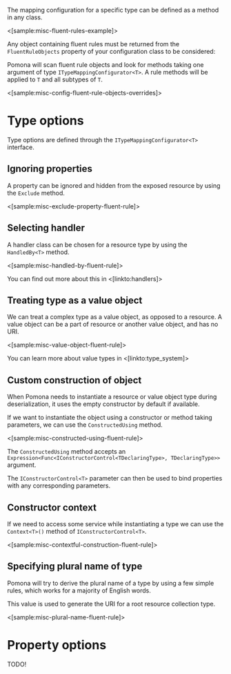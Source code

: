 <!--Title:Fluent rules-->
<!--Url:rules-->

The mapping configuration for a specific type can be defined as a method in
any class.

<[sample:misc-fluent-rules-example]>

Any object containing fluent rules must be returned from the `FluentRuleObjects`
property of your configuration class to be considered:

Pomona will scan fluent rule objects and look for methods taking one argument
of type `ITypeMappingConfigurator<T>`. A rule methods will be applied to `T`
and all subtypes of `T`.

<[sample:misc-config-fluent-rule-objects-overrides]>

# Type options

Type options are defined through the `ITypeMappingConfigurator<T>` interface.

## Ignoring properties

A property can be ignored and hidden from the exposed resource by using the `Exclude` method.

<[sample:misc-exclude-property-fluent-rule]>

## Selecting handler

A handler class can be chosen for a resource type by using the `HandledBy<T>` method.

<[sample:misc-handled-by-fluent-rule]>

You can find out more about this in <[linkto:handlers]>

## Treating type as a value object

We can treat a complex type as a value object, as opposed to a resource.
A value object can be a part of resource or another value object, and has no URI.

<[sample:misc-value-object-fluent-rule]>

You can learn more about value types in <[linkto:type_system]>

## Custom construction of object

When Pomona needs to instantiate a resource or value object type during deserialization,
it uses the empty constructor by default if available.

If we want to instantiate the object using a constructor or method taking parameters,
we can use the `ConstructedUsing` method.

<[sample:misc-constructed-using-fluent-rule]>

The `ConstructedUsing` method accepts an `Expression<Func<IConstructorControl<TDeclaringType>, TDeclaringType>>`
argument.

The `IConstructorControl<T>` parameter can then be used to bind properties with
any corresponding parameters.

## Constructor context

If we need to access some service while instantiating a type we can use the `Context<T>()`
method of `IConstructorControl<T>`.

<[sample:misc-contextful-construction-fluent-rule]>

## Specifying plural name of type

Pomona will try to derive the plural name of a type by using a few simple rules,
which works for a majority of English words.

This value is used to generate the URI for a root resource collection type.

<[sample:misc-plural-name-fluent-rule]>

# Property options

TODO!

